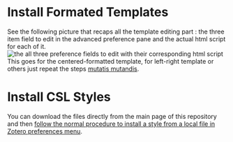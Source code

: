 # Install Formated Templates
See the following picture that recaps all the template editing part : the three item field to edit in the advanced preference pane and the actual html script for each of it.
![the all three preference fields to edit with their corresponding html script](https://github.com/betamigo98/PolyDevice/blob/main/Centered%20Formatted%20Templates%20-%20Full%20Script%20With%20Screenshot.png?raw=true)
This goes for the centered-formatted template, for left-right template or others just repeat the steps [mutatis mutandis](https://en.wikipedia.org/wiki/Mutatis_mutandis).


# Install CSL Styles
You can download the files directly from the main page of this repository and then [follow the normal procedure to install a style from a local file in Zotero preferences menu](https://www.zotero.org/support/styles).
